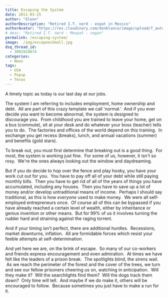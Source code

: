 ```yaml
---
title: Escaping the System
date: 2011-03-25
author: "Glenn"
authorDescription: "Retired I.T. nerd - expat in Mexico"
authorAvatar: "https://res.cloudinary.com/donblanco/image/upload/f_auto,q_auto/Vagabondians/avatar-small.png"
# desc: "Retired I.T. nerd - Mexpat - vegan"
permalink: /escaping-system/
image:  /img/escapeesSmall.jpg
dsq_thread_id:
  - 3092924874
categories:
  - News
tags:
  - USA
  - Popup
  - Texas
---
```

A timely topic as today is our last day at our jobs.

The system I am referring to includes employment, home ownership and debt.  All are part of this crazy template we call 'normal.'  And if you ever decide you want to become abnormal, the system is designed to discourage you.  From childhood you are trained to leave your home, get on a bus (commute), sit at your desk and do whatever your boss (teacher) tells you to do.  The factories and offices of the world depend on this training.  In exchange you get recess (breaks), lunch, and annual vacations (summer) and benefits (gold stars).

To break out, you must first determine that breaking out is a good thing.  For most, the system is working just fine.  For some of us, however, it isn't so rosy.  We're the ones always looking out the window and daydreaming.

But if you do decide to hop over the fence and play hooky, you have your work cut out for you.  You have to pay off all of your debt while still paying monthly bills.  Then you have to get rid of all of the years of things you have accumulated, including any houses.  Then you have to save up a lot of money and/or develop untraditional means of income.  Perhaps I should say traditional, as this is how *everyone* used to make money.  We were all self-employed entrepreneurs once.  Of course all of this can be bypassed if you have already reached a certain level of wealth, either by inheritance or genius invention or other means.  But for 99% of us it involves turning the rudder hard and straining against the raging torrent.

And if your timing isn't perfect, there are additional hurdles.  Recessions, market downturns, inflation.  All are formidable forces which resist your feeble attempts at self-determination.

And yet here we are, on the brink of escape.  So many of our co-workers and friends express encouragement and even admiration.  At times we have felt like the leaders of a prison break.  The spotlights blind, the sirens wail.  As we reach the perimeter of the forest and the cover of the trees, we turn and see our fellow prisoners cheering us on, watching in anticipation.  Will they make it?  Will the searchlights find them?  Will the dogs track them down?  Only time will tell.  And maybe if we do make it, others will be encouraged to follow.  Because sometimes you just have to make a run for it.
